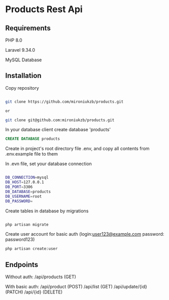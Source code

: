 # Products Rest Api

## Requirements

PHP 8.0

Laravel 9.34.0

MySQL Database

## Installation

Copy repository

```bash

git clone https://github.com/mironiukzb/products.git

or

git clone git@github.com:mironiukzb/products.git

```

In your database client create database 'products'

```sql
CREATE DATABASE products
```

Create in project's root directory file .env, and copy all contents from .env.example file to them

In .evn file, set your database connection 

```bash

DB_CONNECTION=mysql
DB_HOST=127.0.0.1
DB_PORT=3306
DB_DATABASE=products
DB_USERNAME=root
DB_PASSWORD=

```

Create tables in database by migrations

```bash

php artisan migrate

```

Create user account for basic auth (login:user123@example.com password: password123)

```bash
php artisan create:user
```

## Endpoints

Without auth:
/api/products (GET)

With basic auth:
/api/product (POST)
/api/list   (GET)
/api/update/{id} (PATCH)
/api/{id}   (DELETE)
